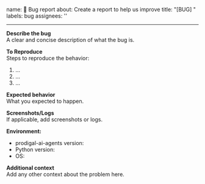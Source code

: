 name: 🐛 Bug report
about: Create a report to help us improve
title: "[BUG] <short description>"
labels: bug
assignees: ''

---

**Describe the bug**  
A clear and concise description of what the bug is.

**To Reproduce**  
Steps to reproduce the behavior:
1. …
2. …
3. …

**Expected behavior**  
What you expected to happen.

**Screenshots/Logs**  
If applicable, add screenshots or logs.

**Environment:**  
- prodigal-ai-agents version:  
- Python version:  
- OS:  

**Additional context**  
Add any other context about the problem here.
